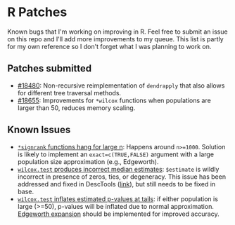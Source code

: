 # R Patches
Known bugs that I'm working on improving in R. Feel free to submit an issue on this repo and I'll add more improvements to my queue. 
This list is partly for my own reference so I don't forget what I was planning to work on.

## Patches submitted
- [#18480](https://bugs.r-project.org/show_bug.cgi?id=18480): Non-recursive reimplementation of `dendrapply` that also allows for different tree traversal methods.
- [#18655](https://bugs.r-project.org/show_bug.cgi?id=18655): Improvements for `*wilcox` functions when populations are larger than 50, reduces memory scaling.

## Known Issues
- [`*signrank` functions hang for large n](https://aakinshin.net/posts/signrank-limitations/): Happens around `n>=1000`. Solution is likely to implement an `exact=c(TRUE,FALSE)` argument with a large population size approximation (e.g., Edgeworth).
- [`wilcox.test` produces incorrect median estimates](https://aakinshin.net/posts/r-hodges-lehmann-problems/): `$estimate` is wildly incorrect in presence of zeros, ties, or degeneracy. This issue has been addressed and fixed in DescTools ([link](https://github.com/AndriSignorell/DescTools/issues/97)), but still needs to be fixed in base.
- [`wilcox.test` inflates estimated p-values at tails](https://aakinshin.net/posts/r-mann-whitney-incorrect-p-value/): if either population is large (>=50), p-values will be inflated due to normal approximation. [Edgeworth expansion](https://aakinshin.net/posts/mw-edgeworth/) should be implemented for improved accuracy.

